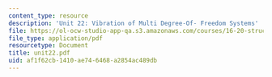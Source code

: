 ```yaml
---
content_type: resource
description: 'Unit 22: Vibration of Multi Degree-Of- Freedom Systems'
file: https://ol-ocw-studio-app-qa.s3.amazonaws.com/courses/16-20-structural-mechanics-fall-2002/af1f62cb1410ae746468a2854ac489db_unit22.pdf
file_type: application/pdf
resourcetype: Document
title: unit22.pdf
uid: af1f62cb-1410-ae74-6468-a2854ac489db
---
```

